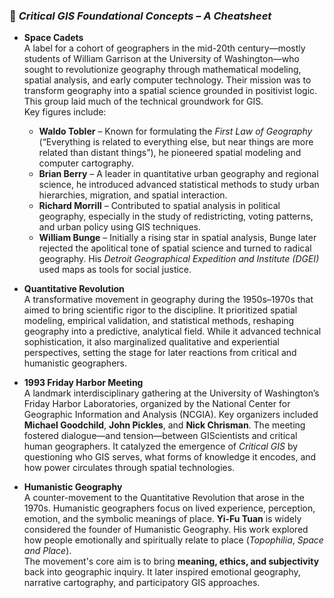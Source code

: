 ### 📘 *Critical GIS Foundational Concepts – A Cheatsheet*

- **Space Cadets**  
  A label for a cohort of geographers in the mid-20th century—mostly students of William Garrison at the University of Washington—who sought to revolutionize geography through mathematical modeling, spatial analysis, and early computer technology. Their mission was to transform geography into a spatial science grounded in positivist logic. This group laid much of the technical groundwork for GIS.  
  Key figures include:
  
  - **Waldo Tobler** – Known for formulating the *First Law of Geography* (“Everything is related to everything else, but near things are more related than distant things”), he pioneered spatial modeling and computer cartography.
  - **Brian Berry** – A leader in quantitative urban geography and regional science, he introduced advanced statistical methods to study urban hierarchies, migration, and spatial interaction.
  - **Richard Morrill** – Contributed to spatial analysis in political geography, especially in the study of redistricting, voting patterns, and urban policy using GIS techniques.
  - **William Bunge** – Initially a rising star in spatial analysis, Bunge later rejected the apolitical tone of spatial science and turned to radical geography. His *Detroit Geographical Expedition and Institute (DGEI)* used maps as tools for social justice.

- **Quantitative Revolution**  
  A transformative movement in geography during the 1950s–1970s that aimed to bring scientific rigor to the discipline. It prioritized spatial modeling, empirical validation, and statistical methods, reshaping geography into a predictive, analytical field. While it advanced technical sophistication, it also marginalized qualitative and experiential perspectives, setting the stage for later reactions from critical and humanistic geographers.

- **1993 Friday Harbor Meeting**  
  A landmark interdisciplinary gathering at the University of Washington’s Friday Harbor Laboratories, organized by the National Center for Geographic Information and Analysis (NCGIA). Key organizers included **Michael Goodchild**, **John Pickles**, and **Nick Chrisman**. The meeting fostered dialogue—and tension—between GIScientists and critical human geographers. It catalyzed the emergence of *Critical GIS* by questioning who GIS serves, what forms of knowledge it encodes, and how power circulates through spatial technologies.

- **Humanistic Geography**  
  A counter-movement to the Quantitative Revolution that arose in the 1970s. Humanistic geographers focus on lived experience, perception, emotion, and the symbolic meanings of place.  **Yi-Fu Tuan** is widely considered the founder of Humanistic Geography. His work explored how people emotionally and spiritually relate to place (*Topophilia*, *Space and Place*).  
  The movement's core aim is to bring **meaning, ethics, and subjectivity** back into geographic inquiry. It later inspired emotional geography, narrative cartography, and participatory GIS approaches.
